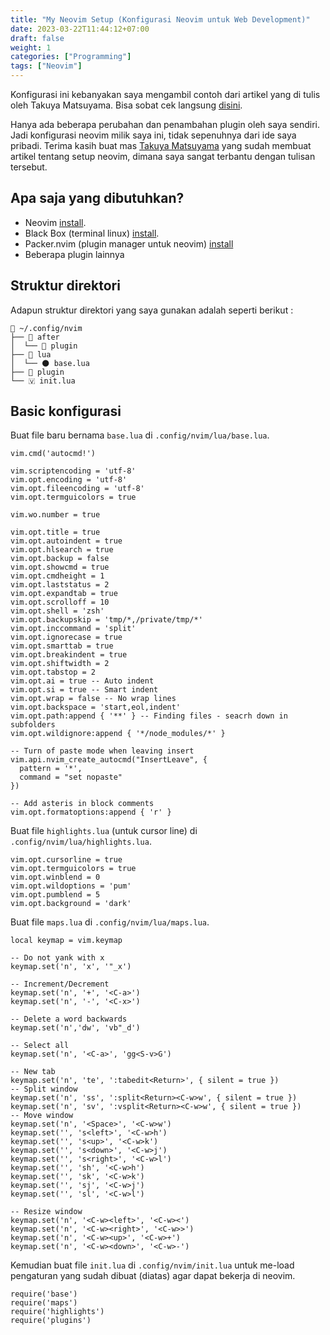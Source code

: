 ```yaml
---
title: "My Neovim Setup (Konfigurasi Neovim untuk Web Development)"
date: 2023-03-22T11:44:12+07:00
draft: false
weight: 1
categories: ["Programming"]
tags: ["Neovim"]
---
```


Konfigurasi ini kebanyakan saya mengambil contoh dari artikel yang di tulis oleh Takuya Matsuyama. Bisa sobat cek langsung [disini](https://dev.to/craftzdog/my-neovim-setup-for-react-typescript-tailwind-css-etc-58fb).

Hanya ada beberapa perubahan dan penambahan plugin oleh saya sendiri. Jadi konfigurasi neovim milik saya ini, tidak sepenuhnya dari ide saya pribadi. Terima kasih buat mas [Takuya Matsuyama](https://www.craftz.dog/) yang sudah membuat artikel tentang setup neovim, dimana saya sangat terbantu dengan tulisan tersebut.

## Apa saja yang dibutuhkan?

- Neovim [install](https://github.com/neovim/neovim/wiki/Installing-Neovim).
- Black Box (terminal linux) [install](https://gitlab.gnome.org/raggesilver/blackbox).
- Packer.nvim (plugin manager untuk neovim) [install](https://github.com/wbthomason/packer.nvim)
- Beberapa plugin lainnya

## Struktur direktori

Adapun struktur direktori yang saya gunakan adalah seperti berikut :

```
📂 ~/.config/nvim
├── 📁 after
│  └── 📁 plugin
├── 📂 lua
│  └── 🌑 base.lua
├── 📁 plugin
└── 🇻 init.lua
```

## Basic konfigurasi

Buat file baru bernama `base.lua` di `.config/nvim/lua/base.lua`.

```
vim.cmd('autocmd!')

vim.scriptencoding = 'utf-8'
vim.opt.encoding = 'utf-8'
vim.opt.fileencoding = 'utf-8'
vim.opt.termguicolors = true

vim.wo.number = true

vim.opt.title = true
vim.opt.autoindent = true
vim.opt.hlsearch = true
vim.opt.backup = false
vim.opt.showcmd = true
vim.opt.cmdheight = 1
vim.opt.laststatus = 2
vim.opt.expandtab = true
vim.opt.scrolloff = 10
vim.opt.shell = 'zsh'
vim.opt.backupskip = 'tmp/*,/private/tmp/*'
vim.opt.inccommand = 'split'
vim.opt.ignorecase = true
vim.opt.smarttab = true
vim.opt.breakindent = true
vim.opt.shiftwidth = 2
vim.opt.tabstop = 2
vim.opt.ai = true -- Auto indent
vim.opt.si = true -- Smart indent
vim.opt.wrap = false -- No wrap lines
vim.opt.backspace = 'start,eol,indent'
vim.opt.path:append { '**' } -- Finding files - seacrh down in subfolders
vim.opt.wildignore:append { '*/node_modules/*' }

-- Turn of paste mode when leaving insert
vim.api.nvim_create_autocmd("InsertLeave", {
  pattern = '*',
  command = "set nopaste"
})

-- Add asteris in block comments
vim.opt.formatoptions:append { 'r' }
```

Buat file `highlights.lua` (untuk cursor line) di `.config/nvim/lua/highlights.lua`.

```
vim.opt.cursorline = true
vim.opt.termguicolors = true
vim.opt.winblend = 0
vim.opt.wildoptions = 'pum'
vim.opt.pumblend = 5
vim.opt.background = 'dark'
```

Buat file `maps.lua` di `.config/nvim/lua/maps.lua`.

```
local keymap = vim.keymap

-- Do not yank with x
keymap.set('n', 'x', '"_x')

-- Increment/Decrement
keymap.set('n', '+', '<C-a>')
keymap.set('n', '-', '<C-x>')

-- Delete a word backwards
keymap.set('n','dw', 'vb"_d')

-- Select all
keymap.set('n', '<C-a>', 'gg<S-v>G')

-- New tab
keymap.set('n', 'te', ':tabedit<Return>', { silent = true })
-- Split window
keymap.set('n', 'ss', ':split<Return><C-w>w', { silent = true })
keymap.set('n', 'sv', ':vsplit<Return><C-w>w', { silent = true })
-- Move window
keymap.set('n', '<Space>', '<C-w>w')
keymap.set('', 's<left>', '<C-w>h')
keymap.set('', 's<up>', '<C-w>k')
keymap.set('', 's<down>', '<C-w>j')
keymap.set('', 's<right>', '<C-w>l')
keymap.set('', 'sh', '<C-w>h')
keymap.set('', 'sk', '<C-w>k')
keymap.set('', 'sj', '<C-w>j')
keymap.set('', 'sl', '<C-w>l')

-- Resize window
keymap.set('n', '<C-w><left>', '<C-w><')
keymap.set('n', '<C-w><right>', '<C-w>>')
keymap.set('n', '<C-w><up>', '<C-w>+')
keymap.set('n', '<C-w><down>', '<C-w>-')
```

Kemudian buat file `init.lua` di `.config/nvim/init.lua` untuk me-load pengaturan yang sudah dibuat (diatas) agar dapat bekerja di neovim.

```
require('base')
require('maps')
require('highlights')
require('plugins')
```

